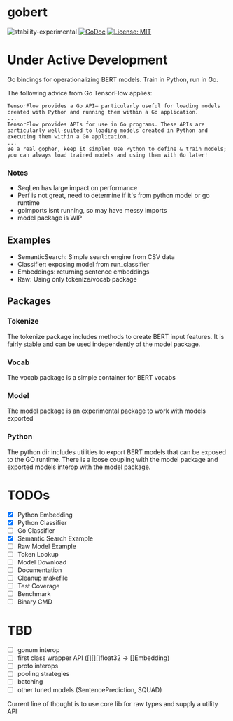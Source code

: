 # gobert
![stability-experimental](https://img.shields.io/badge/stability-experimental-orange.svg)
[![GoDoc](https://godoc.org/github.com/buckhx/gobert?status.svg)](https://godoc.org/github.com/buckhx/gobert)
[![License: MIT](https://img.shields.io/badge/License-MIT-yellow.svg)](https://opensource.org/licenses/MIT)

# Under Active Development

Go bindings for operationalizing BERT models. Train in Python, run in Go.

The following advice from Go TensorFlow applies:
```
TensorFlow provides a Go API— particularly useful for loading models created with Python and running them within a Go application.
...
TensorFlow provides APIs for use in Go programs. These APIs are particularly well-suited to loading models created in Python and executing them within a Go application.
...
Be a real gopher, keep it simple! Use Python to define & train models; you can always load trained models and using them with Go later!
```

### Notes

* SeqLen has large impact on performance
* Perf is not great, need to determine if it's from python model or go runtime
* goimports isnt running, so may have messy imports
* model package is WIP

## Examples

* SemanticSearch: Simple search engine from CSV data
* Classifier: exposing model from run_classifier
* Embeddings: returning sentence embeddings
* Raw: Using only tokenize/vocab package

## Packages

### Tokenize

The tokenize package includes methods to create BERT input features. It is fairly stable and can be used independently of the model package.

### Vocab

The vocab package is a simple container for BERT vocabs

###  Model

The model package is an experimental package to work with models exported 

### Python

The python dir includes utilities to export BERT models that can be exposed to the GO runtime.
There is a loose coupling with the model package and exported models interop with the model package.


# TODOs
- [X] Python Embedding
- [X] Python Classifier
- [ ] Go Classifier
- [X] Semantic Search Example
- [ ] Raw Model Example
- [ ] Token Lookup
- [ ] Model Download
- [ ] Documentation
- [ ] Cleanup makefile
- [ ] Test Coverage 
- [ ] Benchmark
- [ ] Binary CMD

# TBD
- [ ] gonum interop
- [ ] first class wrapper API ([][][]float32 -> []Embedding)
- [ ] proto interops
- [ ] pooling strategies
- [ ] batching
- [ ] other tuned models (SentencePrediction, SQUAD)

Current line of thought is to use core lib for raw types and supply a utility API
